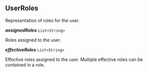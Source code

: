 

## UserRoles



Representation of roles for the user.





  
<article>

***assignedRoles*** `List<String>` 

Roles assigned to the user.

</article>
<article>

***effectiveRoles*** `List<String>` 

Effective roles assigned to the user. Multiple effective roles can be contained in a role.

</article>

